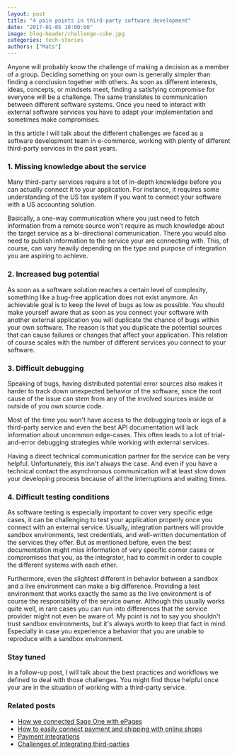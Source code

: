 ```yaml
---
layout: post
title: "4 pain points in third-party software development"
date: "2017-01-05 10:00:00"
image: blog-header/challenge-cube.jpg
categories: tech-stories
authors: ["Mats"]
---
```


Anyone will probably know the challenge of making a decision as a member of a group.
Deciding something on your own is generally simpler than finding a conclusion together with others.
As soon as different interests, ideas, concepts, or mindsets meet, finding a satisfying compromise for everyone will be a challenge.
The same translates to communication between different software systems.
Once you need to interact with external software services you have to adapt your implementation and sometimes make compromises.

In this article I will talk about the different challenges we faced as a software development team in e-commerce, working with plenty of different third-party services in the past years.

### 1. Missing knowledge about the service

Many third-party services require a lot of in-depth knowledge before you can actually connect it to your application.
For instance, it requires some understanding of the US tax system if you want to connect your software with a US accounting solution.

Basically, a one-way communication where you just need to fetch information from a remote source won't require as much knowledge about the target service as a bi-directional communication.
There you would also need to publish information to the service your are connecting with.
This, of course, can vary heavily depending on the type and purpose of integration you are aspiring to achieve.

### 2. Increased bug potential

As soon as a software solution reaches a certain level of complexity, something like a bug-free application does not exist anymore.
An achievable goal is to keep the level of bugs as low as possible.
You should make yourself aware that as soon as you connect your software with another external application you will duplicate the chance of bugs within your own software.
The reason is that you duplicate the potential sources that can cause failures or changes that affect your application.
This relation of course scales with the number of different services you connect to your software.

### 3. Difficult debugging

Speaking of bugs, having distributed potential error sources also makes it harder to track down unexpected behavior of the software, since the root cause of the issue can stem from any of the involved sources inside or outside of you own source code.

Most of the time you won't have access to the debugging tools or logs of a third-party service and even the best API documentation will lack information about uncommon edge-cases.
This often leads to a lot of trial-and-error debugging strategies while working with external services.

Having a direct technical communication partner for the service can be very helpful.
Unfortunately, this isn't always the case.
And even if you have a technical contact the asynchronous communication will at least slow down your developing process because of all the interruptions and waiting times.

### 4. Difficult testing conditions

As software testing is especially important to cover very specific edge cases, it can be challenging to test your application properly once you connect with an external service.
Usually, integration partners will provide sandbox environments, test credentials, and well-written documentation of the services they offer.
But as mentioned before, even the best documentation might miss information of very specific corner cases or compromises that you, as the integrator, had to commit in order to couple the different systems with each other.

Furthermore, even the slightest different in behavior between a sandbox and a live environment can make a big difference.
Providing a test environment that works exactly the same as the live environment is of course the responsibility of the service owner.
Although this usually works quite well, in rare cases you can run into differences that the service provider might not even be aware of.
My point is not to say you shouldn't trust sandbox environments, but it's always worth to keep that fact in mind.
Especially in case you experience a behavior that you are unable to reproduce with a sandbox environment.

### Stay tuned

In a follow-up post, I will talk about the best practices and workflows we defined to deal with those challenges.
You might find those helpful once your are in the situation of working with a third-party service.

### Related posts

* [How we connected Sage One with ePages](https://developer.epages.com/blog/2016/08/12/sageone-approach.html)
* [How to easily connect payment and shipping with online shops](https://developer.epages.com/blog/2016/08/02/next-gen-webservices.html)
* [Payment integrations](https://developer.epages.com/blog/2015/11/03/payment-integrations.html)
* [Challenges of integrating third-parties](https://developer.epages.com/blog/2015/07/20/third-party-integration.html)
